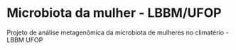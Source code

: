 # Microbiota da mulher - LBBM/UFOP
Projeto de análise metagenômica da microbiota de mulheres no climatério - LBBM UFOP
